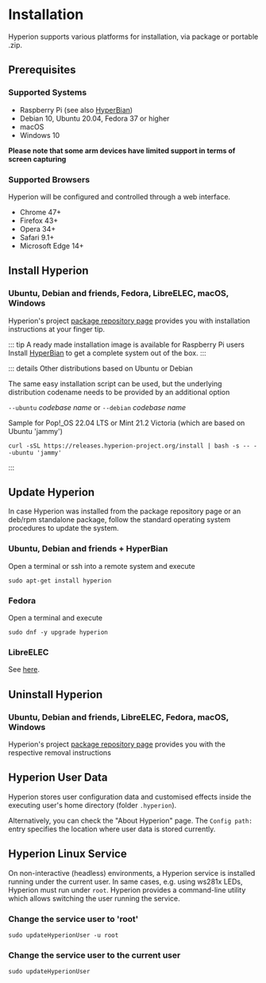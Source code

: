 # Installation
Hyperion supports various platforms for installation, via package or portable .zip.

## Prerequisites

### Supported Systems
  * Raspberry Pi (see also [HyperBian](/user/HyperBian.md))
  * Debian 10, Ubuntu 20.04, Fedora 37 or higher
  * macOS
  * Windows 10

**Please note that some arm devices have limited support in terms of screen capturing**

### Supported Browsers
Hyperion will be configured and controlled through a web interface.
  * Chrome 47+
  * Firefox 43+
  * Opera 34+
  * Safari 9.1+
  * Microsoft Edge 14+

## Install Hyperion

### Ubuntu, Debian and friends, Fedora, LibreELEC, macOS, Windows
Hyperion's project [package repository page](https://releases.hyperion-project.org/) provides you with installation instructions at your finger tip.

::: tip A ready made installation image is available for Raspberry Pi users
Install [HyperBian](/user/HyperBian.md) to get a complete system out of the box.
:::

::: details Other distributions based on Ubuntu or Debian

The same easy installation script can be used, but the underlying distribution codename needs to be provided by an additional option

  `--ubuntu` _codebase name_ or `--debian` _codebase name_

Sample for Pop!_OS 22.04 LTS or Mint 21.2 Victoria (which are based on Ubuntu 'jammy')

``` sh:no-line-numbers
curl -sSL https://releases.hyperion-project.org/install | bash -s -- --ubuntu 'jammy'
```
:::

## Update Hyperion

In case Hyperion was installed from the package repository page or an deb/rpm standalone package,
follow the standard operating system procedures to update the system.

### Ubuntu, Debian and friends + HyperBian

Open a terminal or ssh into a remote system and execute

``` sh:no-line-numbers
sudo apt-get install hyperion
```

### Fedora

Open a terminal and execute

``` sh:no-line-numbers
sudo dnf -y upgrade hyperion
```

### LibreELEC
See [here](https://hyperion-project.org/forum/index.php?thread/13754-install-update-hyperion-ng-on-libreelec/&pageNo=1).

## Uninstall Hyperion

### Ubuntu, Debian and friends, LibreELEC, Fedora, macOS, Windows
Hyperion's project [package repository page](https://releases.hyperion-project.org/) provides you with the respective removal instructions

## Hyperion User Data
Hyperion stores user configuration data and customised effects inside the executing user's home directory (folder `.hyperion`).

Alternatively, you can check the "About Hyperion" page.
The `Config path:` entry specifies the location where user data is stored currently.

## Hyperion Linux Service

On non-interactive (headless) environments, a Hyperion service is installed running under the current user.
In same cases, e.g. using ws281x LEDs, Hyperion must run under `root`.
Hyperion provides a command-line utility which allows switching the user running the service.

### Change the service user to 'root'

``` sh:no-line-numbers
sudo updateHyperionUser -u root
```

### Change the service user to the current user
``` sh:no-line-numbers
sudo updateHyperionUser
```

